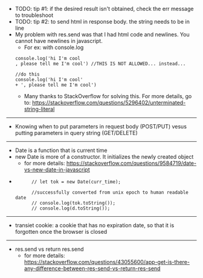 * TODO: tip #1: if the desired result isn't obtained, check the err message to troubleshoot
* TODO: tip #2: to send html in response body. the string needs to be in line
* My problem with res.send was that I had html code and newlines. You cannot have newlines in javascript.
    * For ex: with console.log 
    ```
    console.log('hi I'm cool
    , please tell me I'm cool') //THIS IS NOT ALLOWED... instead...
    ```
    ```
    //do this
    console.log('hi I'm cool'
    + ', please tell me I'm cool')
    ```
    * Many thanks to StackOverflow for solving this.
    For more details, go to: https://stackoverflow.com/questions/5296402/unterminated-string-literal
---
* Knowing when to put parameters in request body (POST/PUT) vesus putting parameters in query string (GET/DELETE)
---
* Date is a function that is current time
* new Date is more of a constructor. It initializes the newly created object
    * for more details: https://stackoverflow.com/questions/9584719/date-vs-new-date-in-javascript
* ``` // let d = Date(Date.now())
        // let tok = new Date(curr_time);

        //successfully converted from unix epoch to human readable date 
        // console.log(tok.toString());
        // console.log(d.toString());
    ```
---
* transiet cookie: a cookie that has no expiration date, so that it is forgotten once the browser is closed
---
* res.send vs return res.send
    * for more details: https://stackoverflow.com/questions/43055600/app-get-is-there-any-difference-between-res-send-vs-return-res-send